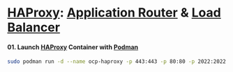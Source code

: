 # [HAProxy]: [Application Router] & [Load Balancer]

#### 01\. Launch [HAProxy] Container with [Podman]
```sh
sudo podman run -d --name ocp-haproxy -p 443:443 -p 80:80 -p 2022:2022 -v ~/.ccio/ocp-mini-stack/module/haproxy/aux/lib/haproxy.cfg:/usr/local/etc/haproxy/haproxy.cfg:ro -v ~/.ccio/ocp-mini-stack/module/haproxy/aux/lib/errors/:/usr/local/etc/haproxy/errors:ro  haproxy:latest
```

<!-- Markdown link & img dfn's -->
[Podman]:https://podman.io
[HAProxy]:https://haproxy.org
[Load Balancer]:https://blog.openshift.com/an-open-source-load-balancer-for-openshift/
[Application Router]:https://blog.openshift.com/ocp-custom-routing/
